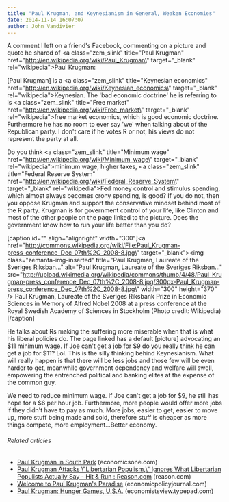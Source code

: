 ```yaml
---
title: "Paul Krugman, and Keynesianism in General, Weaken Economies"
date: 2014-11-14 16:07:07
author: John Vandivier
---
```




A comment I left on a friend's Facebook, commenting on a picture and quote he shared of <a class=\"zem_slink\" title=\"Paul Krugman\" href=\"http://en.wikipedia.org/wiki/Paul_Krugman\" target=\"_blank\" rel=\"wikipedia\">Paul Krugman</a>:

[Paul Krugman] is a <a class=\"zem_slink\" title=\"Keynesian economics\" href=\"http://en.wikipedia.org/wiki/Keynesian_economics\" target=\"_blank\" rel=\"wikipedia\">Keynesian</a>. The 'bad economic doctrine' he is referring to is <a class=\"zem_slink\" title=\"Free market\" href=\"http://en.wikipedia.org/wiki/Free_market\" target=\"_blank\" rel=\"wikipedia\">free market economics</a>, which is good economic doctrine. Furthermore he has no room to ever say 'we' when talking about of the Republican party. I don't care if he votes R or not, his views do not represent the party at all.

Do you think <a class=\"zem_slink\" title=\"Minimum wage\" href=\"http://en.wikipedia.org/wiki/Minimum_wage\" target=\"_blank\" rel=\"wikipedia\">minimum wage</a>, higher taxes, <a class=\"zem_slink\" title=\"Federal Reserve System\" href=\"http://en.wikipedia.org/wiki/Federal_Reserve_System\" target=\"_blank\" rel=\"wikipedia\">Fed</a> money control and stimulus spending, which almost always becomes crony spending, is good? If you do not, then you oppose Krugman and support the conservative mindset behind most of the R party. Krugman is for government control of your life, like Clinton and most of the other people on the page linked to the picture. Does the government know how to run your life better than you do?

[caption id=\"\" align=\"alignright\" width=\"300\"]<a href=\"http://commons.wikipedia.org/wiki/File:Paul_Krugman-press_conference_Dec_07th%2C_2008-8.jpg\" target=\"_blank\"><img class=\"zemanta-img-inserted\" title=\"Paul Krugman, Laureate of the Sveriges Riksban...\" alt=\"Paul Krugman, Laureate of the Sveriges Riksban...\" src=\"http://upload.wikimedia.org/wikipedia/commons/thumb/4/48/Paul_Krugman-press_conference_Dec_07th%2C_2008-8.jpg/300px-Paul_Krugman-press_conference_Dec_07th%2C_2008-8.jpg\" width=\"300\" height=\"370\" /></a> Paul Krugman, Laureate of the Sveriges Riksbank Prize in Economic Sciences in Memory of Alfred Nobel 2008 at a press conference at the Royal Swedish Academy of Sciences in Stockholm (Photo credit: Wikipedia)[/caption]

He talks about Rs making the suffering more miserable when that is what his liberal policies do. The page linked has a default [picture] advocating an $11 minimum wage. If Joe can't get a job for $9 do you really think he can get a job for $11? Lol. This is the silly thinking behind Keynesianism. What will really happen is that there will be less jobs and those few will be even harder to get, meanwhile government dependency and welfare will swell, empowering the entrenched political and banking elites at the expense of the common guy.

We need to reduce minimum wage. If Joe can't get a job for $9, he still has hope for a $6 per hour job. Furthermore, more people would offer more jobs if they didn't have to pay as much. More jobs, easier to get, easier to move up, more stuff being made and sold, therefore stuff is cheaper as more things compete, more employment...Better economy.
<h6 class=\"zemanta-related-title\" style=\"font-size:1em;\">Related articles</h6>
<ul class=\"zemanta-article-ul\">
	<li class=\"zemanta-article-ul-li\"><a href=\"http://economicsone.com/2013/07/12/paul-krugman-in-south-park/\" target=\"_blank\">Paul Krugman in South Park</a> (economicsone.com)</li>
	<li class=\"zemanta-article-ul-li\"><a href=\"http://reason.com/blog/2013/07/12/paul-krugman-attacks-libertarian-populis\" target=\"_blank\">Paul Krugman Attacks \"Libertarian Populism,\" Ignores What Libertarian Populists Actually Say - Hit &amp; Run : Reason.com</a> (reason.com)</li>
	<li class=\"zemanta-article-ul-li\"><a href=\"http://www.economicpolicyjournal.com/2013/07/welcome-to-paul-krugmans-paradise.html\" target=\"_blank\">Welcome to Paul Krugman's Paradise</a> (economicpolicyjournal.com)</li>
	<li class=\"zemanta-article-ul-li\"><a href=\"http://economistsview.typepad.com/economistsview/2013/07/paul-krugman-hunger-games-usa.html\" target=\"_blank\">Paul Krugman: Hunger Games, U.S.A.</a> (economistsview.typepad.com)</li>
</ul>